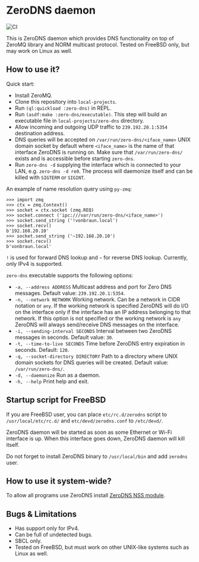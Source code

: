# ZeroDNS daemon
![CI](https://github.com/shamazmazum/zero-dns/workflows/CI/badge.svg)

This is ZeroDNS daemon which provides DNS functionality on top of ZeroMQ library
and NORM multicast protocol. Tested on FreeBSD only, but may work on Linux as
well.

## How to use it?

Quick start:

* Install ZeroMQ.
* Clone this repository into `local-projects`.
* Run `(ql:quickload :zero-dns)` in REPL.
* Run `(asdf:make :zero-dns/executable)`. This step will build an executable
  file in `local-projects/zero-dns` directory.
* Allow incoming and outgoing UDP traffic to `239.192.20.1:5354` destination
  address.
* DNS queries will be accepted on `/var/run/zero-dns/<iface_name>` UNIX domain
  socket by default where `<iface_name>` is the name of that interface ZeroDNS is
  running on. Make sure that `/var/run/zero-dns/` exists and is
  accessible before starting `zero-dns`.
* Run `zero-dns -d` supplying the interface which is connected to your LAN,
  e.g. `zero-dns -d re0`. The process will daemonize itself and can be killed
  with `SIGTERM` or `SIGINT`.

An example of name resolution query using `py-zmq`:

~~~~
>>> import zmq
>>> ctx = zmq.Context()
>>> socket = ctx.socket (zmq.REQ)
>>> socket.connect ('ipc:///var/run/zero-dns/<iface_name>')
>>> socket.send_string ('!vonbraun.local')
>>> socket.recv()
b'192.168.20.10'
>>> socket.send_string ('~192.168.20.10')
>>> socket.recv()
b'vonbraun.local'
~~~~

`!` is used for forward DNS lookup and `~` for reverse DNS lookup. Currently,
only IPv4 is supported.

`zero-dns` executable supports the following options:

* `-a, --address ADDRESS` Multicast address and port for Zero DNS
  messages. Default value: `239.192.20.1:5354`.
* `-n, --network NETWORK` Working network. Can be a network in CIDR notation or
  `any`. If the working network is specified ZeroDNS will do I/O on the
  interface only if the interface has an IP address belonging to that
  network. If this option is not specified or the working network is `any`
  ZeroDNS will always send/receive DNS messages on the interface.
* `-i, --sending-interval SECONDS` Interval between two ZeroDNS messages in
  seconds. Default value: `30`.
* `-t, --time-to-live SECONDS` Time before ZeroDNS entry expiration in
  seconds. Default: `120`.
* `-q, --socket-directory DIRECTORY` Path to a directory where UNIX domain
  sockets for DNS queries will be created. Default value: `/var/run/zero-dns/`.
* `-d, --daemonize` Run as a daemon.
* `-h, --help` Print help and exit.

## Startup script for FreeBSD

If you are FreeBSD user, you can place `etc/rc.d/zerodns` script to
`/usr/local/etc/rc.d/` and `etc/devd/zerodns.conf` to `/etc/devd/`.

ZeroDNS daemon will be started as soon as some Ethernet or Wi-Fi interface is
up. When this interface goes down, ZeroDNS daemon will kill itself.

Do not forget to install ZeroDNS binary to `/usr/local/bin` and add `zerodns`
user.

## How to use it system-wide?

To allow all programs use ZeroDNS install [ZeroDNS NSS
module](https://github.com/shamazmazum/nss-zero-dns).

## Bugs & Limitations

* Has support only for IPv4.
* Can be full of undetected bugs.
* SBCL only.
* Tested on FreeBSD, but must work on other UNIX-like systems such as Linux as
  well.

